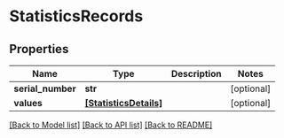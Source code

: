 # StatisticsRecords


## Properties
Name | Type | Description | Notes
------------ | ------------- | ------------- | -------------
**serial_number** | **str** |  | [optional] 
**values** | [**[StatisticsDetails]**](StatisticsDetails.md) |  | [optional] 

[[Back to Model list]](../README.md#documentation-for-models) [[Back to API list]](../README.md#documentation-for-api-endpoints) [[Back to README]](../README.md)


